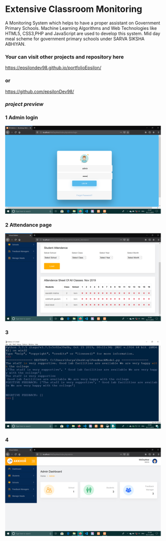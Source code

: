 # Extensive Classroom Monitoring
 A Monitoring System which helps to have a proper assistant on Government Primary Schools. Machine Learning Algorithms and Web Technologies like HTML5, CSS3,PHP and JavaScript are used to develop this system.
 Mid day meal scheme for government primary schools under SARVA SIKSHA ABHIYAN.


### Your can visit other projects and repository here 
https://epsilondev98.github.io/portfolioEpsilon/
### or
https://github.com/epsilonDev98/


### ***project preview***

### 1 Admin login
![](admin_login.png)

### 2 Attendance page
![screenshot](attendance.png)

### 3
![screenshot](sa2.png)

### 4
![screenshot](admin_dashboard.png)
